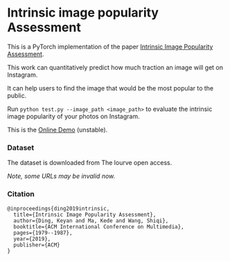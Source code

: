 # Intrinsic image popularity Assessment

This is a PyTorch implementation of the paper [Intrinsic Image Popularity Assessment](https://arxiv.org/abs/1907.01985).

This work can quantitatively predict how much traction an image will get on Instagram. 

It can help users to find the image that would be the most popular to the public.

Run ```python test.py --image_path <image_path>``` to evaluate the intrinsic image popularity of your photos on Instagram. 

This is the [Online Demo](https://iipa.ngrok2.xiaomiqiu.cn) (unstable).

### Dataset
The dataset is downloaded from The lourve open access.

*Note, some URLs may be invalid now.*

### Citation
```
@inproceedings{ding2019intrinsic,
  title={Intrinsic Image Popularity Assessment},
  author={Ding, Keyan and Ma, Kede and Wang, Shiqi},
  booktitle={ACM International Conference on Multimedia},
  pages={1979--1987},
  year={2019},
  publisher={ACM}
}
```
